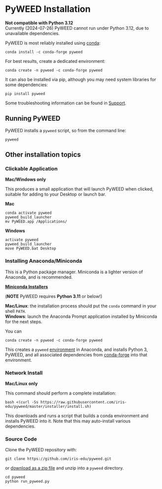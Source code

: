 # PyWEED Installation

**Not compatible with Python 3.12**  
Currently (2024-07-26) PyWEED cannot run under Python 3.12, due to unavailable dependencies.

PyWEED is most reliably installed using [conda](https://conda.io/docs/):

```
conda install -c conda-forge pyweed
```

For best results, create a dedicated environment:

```
conda create -n pyweed -c conda-forge pyweed
```

It can also be installed via pip, although you may need system libraries for some dependencies:

```
pip install pyweed
```

Some troubleshooting information can be found in [Support](Support.md).

## Running PyWEED

PyWEED installs a `pyweed` script, so from the command line:

```
pyweed
```

## Other installation topics

### Clickable Application

**Mac/Windows only**

This produces a small application that will launch PyWEED when clicked, suitable for adding to your Desktop
or launch bar.

**Mac**

```
conda activate pyweed
pyweed_build_launcher
mv PyWEED.app /Applications/
```

**Windows**

```
activate pyweed
pyweed_build_launcher
move PyWEED.bat Desktop
```

### Installing Anaconda/Miniconda

This is a Python package manager. Miniconda is a lighter version of Anaconda, and is recommended.

**[Miniconda Installers](https://conda.io/miniconda.html)**

(**NOTE** PyWEED requires **Python 3.11** or below!)

**Mac/Linux**: the installation process should put the `conda` command in your shell `PATH`.  
**Windows**: launch the Anaconda Prompt application installed by Miniconda for the next steps.

You can

```
conda create -n pyweed -c conda-forge pyweed
```

This creates a `pyweed` [environment](https://conda.io/docs/using/envs.html) in Anaconda, and installs Python 3, PyWEED,
and all associated dependencies from [conda-forge](https://github.com/conda-forge/) into that environment.

### Network Install

**Mac/Linux only**

This command should perform a complete installation:

```
bash <(curl -Ss https://raw.githubusercontent.com/iris-edu/pyweed/master/installer/install.sh)
```

This downloads and runs a script that builds a conda environment and installs PyWEED into it. Note that this may auto-install various dependencies.

### Source Code

Clone the PyWEED repository with:

```
git clone https://github.com/iris-edu/pyweed.git
```

or [download as a zip file](https://github.com/iris-edu/pyweed/archive/master.zip) and unzip into a `pyweed` directory.

```
cd pyweed
python run_pyweed.py
```
